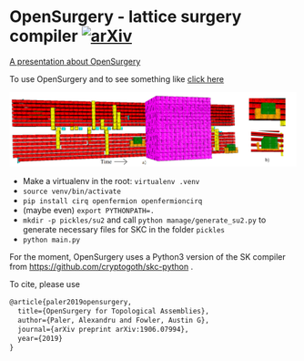 # OpenSurgery - lattice surgery compiler [![arXiv](https://img.shields.io/badge/arXiv-1906.07994-b31b1b.svg)](https://arxiv.org/abs/1906.07994)


<a href="https://docs.google.com/presentation/d/e/2PACX-1vQlTxLd73cyVqj9s2H7da_1lRfwQQmVVVxOEtrPmXSMwoFdwRayXYWexFPZyCMU1-gTsS1bOxJknmDZ/pub?start=true&loop=false&delayms=3000" target="-blank">A presentation about OpenSurgery</a>

To use OpenSurgery and to see something like [click here](https://alexandrupaler.github.io/opensurgery/)

![screenshot](screenshot.png)

* Make a virtualenv in the root: `virtualenv .venv`
* `source venv/bin/activate`
* `pip install cirq openfermion openfermioncirq`
* (maybe even) `export PYTHONPATH=.`
* `mkdir -p pickles/su2` and call `python manage/generate_su2.py` to generate necessary files for SKC in the folder `pickles`
* `python main.py`

For the moment, OpenSurgery uses a Python3 version of the SK compiler from https://github.com/cryptogoth/skc-python .


To cite, please use
```
@article{paler2019opensurgery,
  title={OpenSurgery for Topological Assemblies},
  author={Paler, Alexandru and Fowler, Austin G},
  journal={arXiv preprint arXiv:1906.07994},
  year={2019}
}
```
